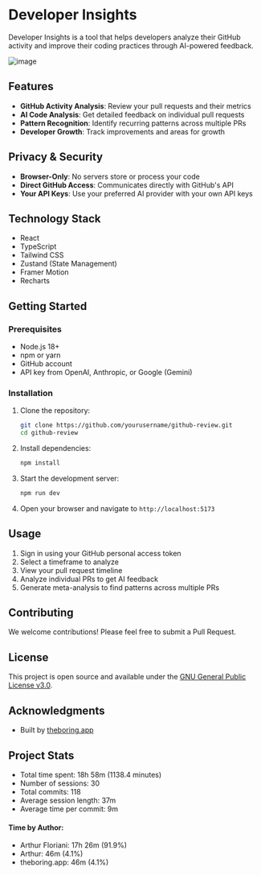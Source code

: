 # Developer Insights

Developer Insights is a tool that helps developers analyze their GitHub activity and improve their coding practices through AI-powered feedback.

![image](https://github.com/user-attachments/assets/138f8716-24c9-473b-91f2-4453c90eb275)


## Features

- **GitHub Activity Analysis**: Review your pull requests and their metrics
- **AI Code Analysis**: Get detailed feedback on individual pull requests
- **Pattern Recognition**: Identify recurring patterns across multiple PRs
- **Developer Growth**: Track improvements and areas for growth

## Privacy & Security

- **Browser-Only**: No servers store or process your code
- **Direct GitHub Access**: Communicates directly with GitHub's API
- **Your API Keys**: Use your preferred AI provider with your own API keys

## Technology Stack

- React
- TypeScript 
- Tailwind CSS
- Zustand (State Management)
- Framer Motion
- Recharts

## Getting Started

### Prerequisites

- Node.js 18+ 
- npm or yarn
- GitHub account
- API key from OpenAI, Anthropic, or Google (Gemini)

### Installation

1. Clone the repository:
   ```bash
   git clone https://github.com/yourusername/github-review.git
   cd github-review
   ```

2. Install dependencies:
   ```bash
   npm install
   ```

3. Start the development server:
   ```bash
   npm run dev
   ```

4. Open your browser and navigate to `http://localhost:5173`

## Usage

1. Sign in using your GitHub personal access token
2. Select a timeframe to analyze
3. View your pull request timeline
4. Analyze individual PRs to get AI feedback
5. Generate meta-analysis to find patterns across multiple PRs

## Contributing

We welcome contributions! Please feel free to submit a Pull Request.

## License

This project is open source and available under the [GNU General Public License v3.0](LICENSE).

## Acknowledgments

- Built by [theboring.app](https://theboring.app)

## Project Stats

<!-- START_GIT_TIME_STATS -->









- Total time spent: 18h 58m (1138.4 minutes)
- Number of sessions: 30
- Total commits: 118
- Average session length: 37m
- Average time per commit: 9m

#### Time by Author:
- Arthur Floriani: 17h 26m (91.9%)
- Arthur: 46m (4.1%)
- theboring.app: 46m (4.1%)








<!-- END_GIT_TIME_STATS -->

